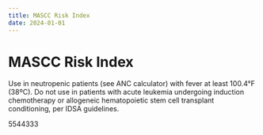 ```yaml
---
title: MASCC Risk Index
date: 2024-01-01
---
```

# MASCC Risk Index

Use in neutropenic patients (see ANC calculator) with fever at least 100.4°F (38ºC). Do not use in patients with acute leukemia undergoing induction chemotherapy or allogeneic hematopoietic stem cell transplant conditioning, per IDSA guidelines.

5544333
